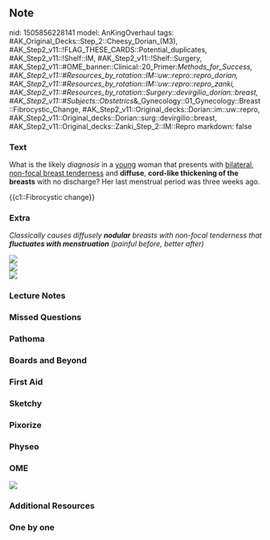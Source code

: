 ## Note
nid: 1505856228141
model: AnKingOverhaul
tags: #AK_Original_Decks::Step_2::Cheesy_Dorian_(M3), #AK_Step2_v11::!FLAG_THESE_CARDS::Potential_duplicates, #AK_Step2_v11::!Shelf::IM, #AK_Step2_v11::!Shelf::Surgery, #AK_Step2_v11::#OME_banner::Clinical::20_Primer:_Methods_for_Success, #AK_Step2_v11::#Resources_by_rotation::IM::uw::repro::repro_dorian, #AK_Step2_v11::#Resources_by_rotation::IM::uw::repro::repro_zanki, #AK_Step2_v11::#Resources_by_rotation::Surgery::devirgilio_dorian::breast, #AK_Step2_v11::#Subjects::Obstetrics_&_Gynecology::01_Gynecology::Breast::Fibrocystic_Change, #AK_Step2_v11::Original_decks::Dorian::im::uw::repro, #AK_Step2_v11::Original_decks::Dorian::surg::devirgilio::breast, #AK_Step2_v11::Original_decks::Zanki_Step_2::IM::Repro
markdown: false

### Text
What is the likely <i>diagnosis</i> in a <u>young</u> woman that
presents with <u>bilateral</u>, <u>non-focal breast tenderness</u>
and <b>diffuse</b>, <b>cord-like thickening of the breasts</b> with
no discharge? Her last menstrual period was three weeks ago.
<div>
  {{c1::Fibrocystic change}}
</div>

### Extra
<i>Classically causes diffusely <b>nodular</b> breasts with
non-focal tenderness that <b>fluctuates with menstruation</b>
(painful before, better after)</i>
<div>
  <img src="paste-2676069568086017.jpg">
  <div>
    <i><img src="paste-1662315552309249.jpg"></i>
  </div>
  <div>
    <div>
      <i><img src="bpd.png"></i>
    </div>
  </div>
</div>

### Lecture Notes


### Missed Questions


### Pathoma


### Boards and Beyond


### First Aid


### Sketchy


### Pixorize


### Physeo


### OME
<div class="ome-widget">
  <a href="https://onlinemeded.org/spa/surgery?ref=anki"><img src=
  "_OME_AnkiFlashcards_Topic_4.png"></a>
</div>

### Additional Resources


### One by one

